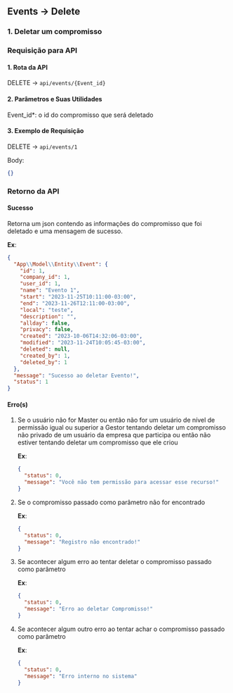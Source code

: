 ## Events -> Delete

### 1. Deletar um compromisso

### Requisição para API

#### 1. Rota da API

DELETE -> `api/events/{Event_id}`

#### 2. Parâmetros e Suas Utilidades

Event_id\*: o id do compromisso que será deletado

#### 3. Exemplo de Requisição

DELETE -> `api/events/1`

Body:

```json
{}
```

### Retorno da API

#### Sucesso

Retorna um json contendo as informações do compromisso que foi deletado e uma mensagem de sucesso.

**Ex**:

```json
{
  "App\\Model\\Entity\\Event": {
    "id": 1,
    "company_id": 1,
    "user_id": 1,
    "name": "Evento 1",
    "start": "2023-11-25T10:11:00-03:00",
    "end": "2023-11-26T12:11:00-03:00",
    "local": "teste",
    "description": "",
    "allday": false,
    "privacy": false,
    "created": "2023-10-06T14:32:06-03:00",
    "modified": "2023-11-24T10:05:45-03:00",
    "deleted": null,
    "created_by": 1,
    "deleted_by": 1
  },
  "message": "Sucesso ao deletar Evento!",
  "status": 1
}
```

#### Erro(s)

1.  Se o usuário não for Master ou então não for um usuário de nível de permissão igual ou superior a Gestor tentando deletar um compromisso não privado de um usuário da empresa que participa ou então não estiver tentando deletar um compromisso que ele criou

    **Ex**:

    ```json
    {
      "status": 0,
      "message": "Você não tem permissão para acessar esse recurso!"
    }
    ```

2.  Se o compromisso passado como parâmetro não for encontrado

    **Ex**:

    ```json
    {
      "status": 0,
      "message": "Registro não encontrado!"
    }
    ```

3.  Se acontecer algum erro ao tentar deletar o compromisso passado como parâmetro

    **Ex**:

    ```json
    {
      "status": 0,
      "message": "Erro ao deletar Compromisso!"
    }
    ```

4.  Se acontecer algum outro erro ao tentar achar o compromisso passado como parâmetro

    **Ex**:

    ```json
    {
      "status": 0,
      "message": "Erro interno no sistema"
    }
    ```
